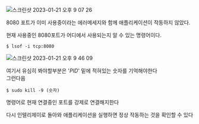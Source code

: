 ![스크린샷 2023-01-21 오후 9 07 26](https://user-images.githubusercontent.com/115622936/213867512-f5169f5b-1a15-428a-882e-20b94b70b438.png)
  
8080 포트가 이미 사용중이라는 에러메세지와 함께 애플리케이션이 작동하지 않았다.  

현재 사용중인 8080포트가 어디에서 사용되는지 알 수 있는 명령어이다.    
<pre><code>$ lsof -i tcp:8080 </code></pre>  
  
![스크린샷 2023-01-21 오후 9 46 09](https://user-images.githubusercontent.com/115622936/213868183-d001d00a-6f16-45b2-9310-0395d91e5126.png)


여기서 유심히 봐야할부분은 '*PID*' 밑에 적혀있는 숫자를 기억해야한다  
그런다음  
<pre><code>$ sudo kill -9 (숫자) </code></pre>  
명령어로 현재 연결중인 포트를 강제로 연결해지한다  

다시 인텔리제이로 돌아와 애플리케이션을 실행하면 정상 작동하는 것을 확인할 수 있다

